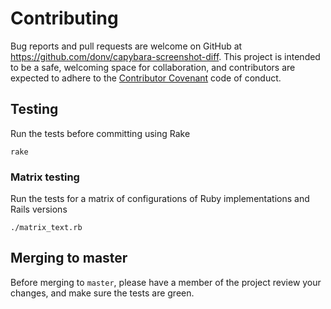 Contributing
============

Bug reports and pull requests are welcome on GitHub at https://github.com/donv/capybara-screenshot-diff.
This project is intended to be a safe, welcoming space for collaboration, and contributors are expected
to adhere to the [Contributor Covenant](http://contributor-covenant.org) code of conduct.

## Testing

Run the tests before committing using Rake

    rake

### Matrix testing

Run the tests for a matrix of configurations of Ruby implementations and Rails versions

    ./matrix_text.rb

## Merging to master

Before merging to `master`,
please have a member of the project review your changes,
and make sure the tests are green.
